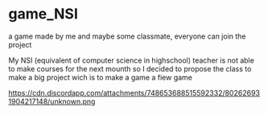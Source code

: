 # game_NSI
a game made by me and maybe some classmate, everyone can join the project

My NSI (equivalent of computer science in highschool) teacher is not able to make courses for the next mounth so I decided to propose the class to make a big project wich is to make a game a fiew game

https://cdn.discordapp.com/attachments/748653688515592332/802626931904217148/unknown.png
